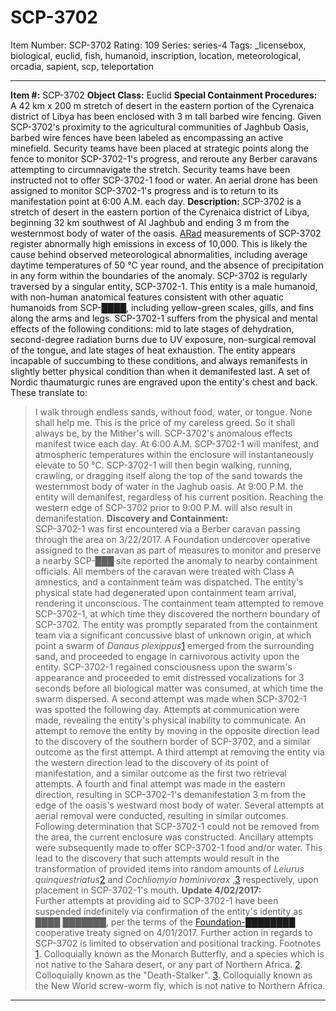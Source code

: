 # SCP-3702
Item Number: SCP-3702
Rating: 109
Series: series-4
Tags: _licensebox, biological, euclid, fish, humanoid, inscription, location, meteorological, orcadia, sapient, scp, teleportation

---

**Item #:** SCP-3702
**Object Class:** Euclid
**Special Containment Procedures:** A 42 km x 200 m stretch of desert in the eastern portion of the Cyrenaica district of Libya has been enclosed with 3 m tall barbed wire fencing. Given SCP-3702's proximity to the agricultural communities of Jaghbub Oasis, barbed wire fences have been labeled as encompassing an active minefield. Security teams have been placed at strategic points along the fence to monitor SCP-3702-1's progress, and reroute any Berber caravans attempting to circumnavigate the stretch.
Security teams have been instructed not to offer SCP-3702-1 food or water. An aerial drone has been assigned to monitor SCP-3702-1's progress and is to return to its manifestation point at 6:00 A.M. each day.
**Description:** SCP-3702 is a stretch of desert in the eastern portion of the Cyrenaica district of Libya, beginning 32 km southwest of Al Jaghbub and ending 3 m from the westernmost body of water of the oasis. [ARad](/goc-supplemental-arad) measurements of SCP-3702 register abnormally high emissions in excess of 10,000. This is likely the cause behind observed meteorological abnormalities, including average daytime temperatures of 50 °C year round, and the absence of precipitation in any form within the boundaries of the anomaly.
SCP-3702 is regularly traversed by a singular entity, SCP-3702-1. This entity is a male humanoid, with non-human anatomical features consistent with other aquatic humanoids from SCP-████, including yellow-green scales, gills, and fins along the arms and legs. SCP-3702-1 suffers from the physical and mental effects of the following conditions: mid to late stages of dehydration, second-degree radiation burns due to UV exposure, non-surgical removal of the tongue, and late stages of heat exhaustion. The entity appears incapable of succumbing to these conditions, and always remanifests in slightly better physical condition than when it demanifested last.
A set of Nordic thaumaturgic runes are engraved upon the entity's chest and back. These translate to:
> I walk through endless sands, without food, water, or tongue. None shall help me. This is the price of my careless greed. So it shall always be, by the Mither's will.
SCP-3702's anomalous effects manifest twice each day. At 6:00 A.M. SCP-3702-1 will manifest, and atmospheric temperatures within the enclosure will instantaneously elevate to 50 °C. SCP-3702-1 will then begin walking, running, crawling, or dragging itself along the top of the sand towards the westernmost body of water in the Jaghub oasis. At 9:00 P.M. the entity will demanifest, regardless of his current position. Reaching the western edge of SCP-3702 prior to 9:00 P.M. will also result in demanifestation.
**Discovery and Containment:**  
SCP-3702-1 was first encountered via a Berber caravan passing through the area on 3/22/2017. A Foundation undercover operative assigned to the caravan as part of measures to monitor and preserve a nearby SCP-███ site reported the anomaly to nearby containment officials. All members of the caravan were treated with Class A amnestics, and a containment team was dispatched.
The entity's physical state had degenerated upon containment team arrival, rendering it unconscious. The containment team attempted to remove SCP-3702-1, at which time they discovered the northern boundary of SCP-3702. The entity was promptly separated from the containment team via a significant concussive blast of unknown origin, at which point a swarm of _Danaus plexippus_[1](javascript:;) emerged from the surrounding sand, and proceeded to engage in carnivorous activity upon the entity. SCP-3702-1 regained consciousness upon the swarm's appearance and proceeded to emit distressed vocalizations for 3 seconds before all biological matter was consumed, at which time the swarm dispersed.
A second attempt was made when SCP-3702-1 was spotted the following day. Attempts at communication were made, revealing the entity's physical inability to communicate. An attempt to remove the entity by moving in the opposite direction lead to the discovery of the southern border of SCP-3702, and a similar outcome as the first attempt. A third attempt at removing the entity via the western direction lead to the discovery of its point of manifestation, and a similar outcome as the first two retrieval attempts. A fourth and final attempt was made in the eastern direction, resulting in SCP-3702-1's demanifestation 3 m from the edge of the oasis's westward most body of water. Several attempts at aerial removal were conducted, resulting in similar outcomes.
Following determination that SCP-3702-1 could not be removed from the area, the current enclosure was constructed. Ancillary attempts were subsequently made to offer SCP-3702-1 food and/or water. This lead to the discovery that such attempts would result in the transformation of provided items into random amounts of _Leiurus quinquestriatus_[2](javascript:;) and _Cochliomyia hominivorax_ ,[3](javascript:;) respectively, upon placement in SCP-3702-1's mouth.
**Update 4/02/2017:**  
Further attempts at providing aid to SCP-3702-1 have been suspended indefinitely via confirmation of the entity's identity as ████ ███████, per the terms of the [Foundation-████████](/scp-4700) cooperative treaty signed on 4/01/2017. Further action in regards to SCP-3702 is limited to observation and positional tracking.
Footnotes
[1](javascript:;). Colloquially known as the Monarch Butterfly, and a species which is not native to the Sahara desert, or any part of Northern Africa.
[2](javascript:;). Colloquially known as the "Death-Stalker".
[3](javascript:;). Colloquially known as the New World screw-worm fly, which is not native to Northern Africa.
* * *